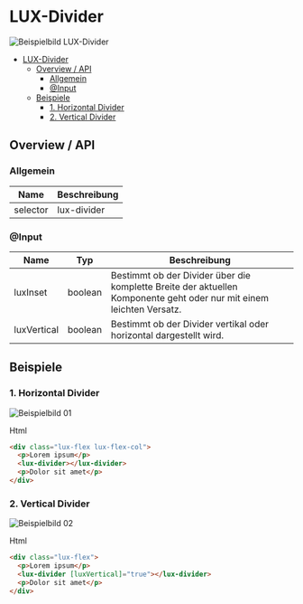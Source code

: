 # LUX-Divider

![Beispielbild LUX-Divider](https://raw.githubusercontent.com/wiki/IHK-GfI/lux-components/Versions/v18/lux‐divider-v18-img.png)

- [LUX-Divider](#lux-divider)
  - [Overview / API](#overview--api)
    - [Allgemein](#allgemein)
    - [@Input](#input)
  - [Beispiele](#beispiele)
    - [1. Horizontal Divider](#1-horizontal-divider)
    - [2. Vertical Divider](#2-vertical-divider)

## Overview / API

### Allgemein

| Name     | Beschreibung    |
| -------- | --------------- |
| selector | lux-divider     |

### @Input

| Name        | Typ     | Beschreibung                                                                                                         |
| ----------- | ------- | -------------------------------------------------------------------------------------------------------------------- |
| luxInset    | boolean | Bestimmt ob der Divider über die komplette Breite der aktuellen Komponente geht oder nur mit einem leichten Versatz. |
| luxVertical | boolean | Bestimmt ob der Divider vertikal oder horizontal dargestellt wird.                                                   |

## Beispiele

### 1. Horizontal Divider

![Beispielbild 01](https://raw.githubusercontent.com/wiki/IHK-GfI/lux-components/Versions/v18/lux‐divider-v18-img-01.png)

Html

```html
<div class="lux-flex lux-flex-col">
  <p>Lorem ipsum</p>
  <lux-divider></lux-divider>
  <p>Dolor sit amet</p>
</div>
```

### 2. Vertical Divider

![Beispielbild 02](https://raw.githubusercontent.com/wiki/IHK-GfI/lux-components/Versions/v18/lux‐divider-v18-img-02.png)

Html

```html
<div class="lux-flex">
  <p>Lorem ipsum</p>
  <lux-divider [luxVertical]="true"></lux-divider>
  <p>Dolor sit amet</p>
</div>
```
